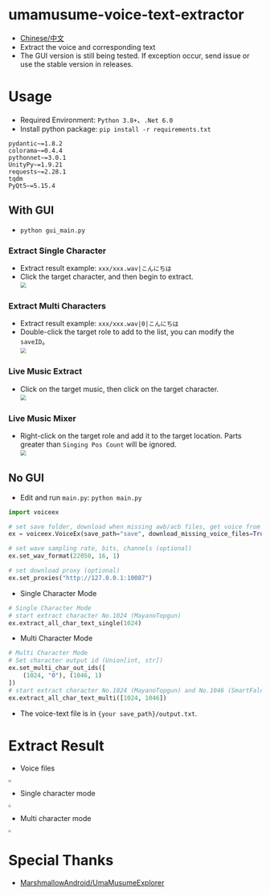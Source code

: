 # umamusume-voice-text-extractor

- [Chinese/中文](README-ZH.md)
- Extract the voice and corresponding text
- The GUI version is still being tested. If exception occur, send issue or use the stable version in releases.



# Usage

- Required Environment: `Python 3.8+`、`.Net 6.0`
- Install python package: `pip install -r requirements.txt`

```
pydantic~=1.8.2
colorama~=0.4.4
pythonnet~=3.0.1
UnityPy~=1.9.21
requests~=2.28.1
tqdm
PyQt5~=5.15.4
```



## With GUI

- `python gui_main.py`



### Extract Single Character

- Extract result example: `xxx/xxx.wav|こんにちは`
- Click the target character, and then begin to extract.<br><img src="img/single_en.jpg" style="zoom:67%;" />



### Extract Multi Characters

- Extract result example: `xxx/xxx.wav|0|こんにちは`
- Double-click the target role to add to the list, you can modify the `saveID`。<br><img src="img/multi_en.jpg" style="zoom:67%;" />



### Live Music Extract

- Click on the target music, then click on the target character.<br><img src="img/music_en.jpg" style="zoom:67%;" />



### Live Music Mixer

- Right-click on the target role and add it to the target location. Parts greater than `Singing Pos Count` will be ignored.<br><img src="img/mix_en.jpg" style="zoom:67%;" />



## No GUI

- Edit and run `main.py`: `python main.py`

```python
import voiceex

# set save folder, download when missing awb/acb files, get voice from all character stories (takes a long time), use cache (Save in "umacache" folder. You need to delete the cache file yourself after the game update.)
ex = voiceex.VoiceEx(save_path="save", download_missing_voice_files=True, get_voice_from_all_stories=False, use_cache=True)

# set wave sampling rate, bits, channels (optional)
ex.set_wav_format(22050, 16, 1)

# set download proxy (optional)
ex.set_proxies("http://127.0.0.1:10087")
```

 - Single Character Mode

```python
# Single Character Mode
# start extract character No.1024 (MayanoTopgun)
ex.extract_all_char_text_single(1024)
```

 - Multi Character Mode

```python
# Multi Character Mode
# Set character output id (Union[int, str])
ex.set_multi_char_out_ids([
    (1024, "0"), (1046, 1)
])
# start extract character No.1024 (MayanoTopgun) and No.1046 (SmartFalcon)
ex.extract_all_char_text_multi([1024, 1046])
```



- The voice-text file is in `{your save_path}/output.txt`.



# Extract Result

 - Voice files
<img src="img/file.jpg" style="zoom:35%;" />

 - Single character mode
<img src="img/text.jpg" style="zoom:30%;" />

 - Multi character mode
<img src="img/text_multi.jpg" style="zoom:30%;" />



# Special Thanks

- [MarshmallowAndroid/UmaMusumeExplorer](https://github.com/MarshmallowAndroid/UmaMusumeExplorer)

